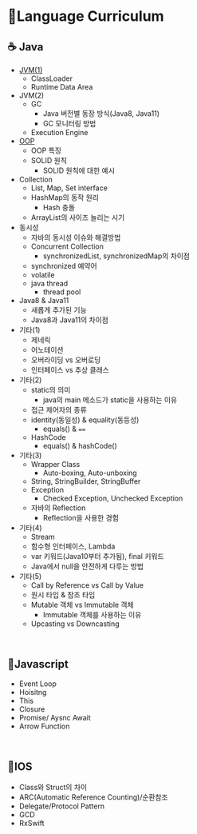 # 🙊Language Curriculum

## ☕️ Java

- [JVM(1)](JVM!.md)
  - ClassLoader
  - Runtime Data Area
- JVM(2)
  - GC
    - Java 버전별 동장 방식(Java8, Java11)
    - GC 모니터링 방법
  - Execution Engine
- [OOP](java/OOP.md)
  - OOP 특징
  - SOLID 원칙
    - SOLID 원칙에 대한 예시
- Collection
  - List, Map, Set interface
  - HashMap의 동작 원리
    - Hash 충돌
  - ArrayList의 사이즈 늘리는 시기
- 동시성
  - 자바의 동시성 이슈와 해결방법
  - Concurrent Collection
    - synchronizedList, synchronizedMap의 차이점
  - synchronized 예약어
  - volatile
  - java thread
    - thread pool
- Java8 & Java11
  - 새롭게 추가된 기능
  - Java8과 Java11의 차이점
- 기타(1)
  - 제네릭
  - 어노테이션
  - 오버라이딩 vs 오버로딩
  - 인터페이스 vs 추상 클래스
- 기타(2)
  - static의 의미
    - java의 main 메소드가 static을 사용하는 이유
  - 접근 제어자의 종류
  - identity(동일성) & equality(동등성)
    - equals() & `==`
  - HashCode
    - equals() & hashCode()
- 기타(3)
  - Wrapper Class
    - Auto-boxing, Auto-unboxing
  - String, StringBuilder, StringBuffer
  - Exception
    - Checked Exception, Unchecked Exception
  - 자바의 Reflection
    - Reflection을 사용한 경험
- 기타(4)
  - Stream
  - 함수형 인터페이스, Lambda
  - var 키워드(Java10부터 추가됨), final 키워드
  - Java에서 null을 안전하게 다루는 방법
- 기타(5)
  - Call by Reference vs Call by Value
  - 원시 타입 & 참조 타입
  - Mutable 객체 vs Immutable 객체
    - Immutable 객체를 사용하는 이유
  - Upcasting vs Downcasting

<br>

## 📰Javascript
- Event Loop
- Hoisitng
- This
- Closure
- Promise/ Aysnc Await
- Arrow Function
<br>

## 🍎IOS
- Class와 Struct의 차이
- ARC(Automatic Reference Counting)/순환참조
- Delegate/Protocol Pattern
- GCD
- RxSwift